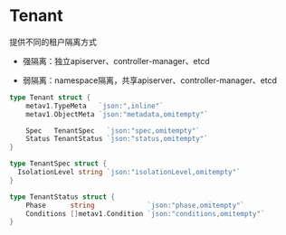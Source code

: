 # Tenant



提供不同的租户隔离方式

- 强隔离：独立apiserver、controller-manager、etcd

- 弱隔离：namespace隔离，共享apiserver、controller-manager、etcd



```go
type Tenant struct {
	metav1.TypeMeta   `json:",inline"`
	metav1.ObjectMeta `json:"metadata,omitempty"`

	Spec   TenantSpec   `json:"spec,omitempty"`
	Status TenantStatus `json:"status,omitempty"`
}

type TenantSpec struct {
  IsolationLevel string `json:"isolationLevel,omitempty"`
}

type TenantStatus struct {
	Phase      string             `json:"phase,omitempty"`
	Conditions []metav1.Condition `json:"conditions,omitempty"`
}
```

